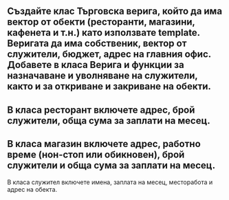 Създайте клас Търговска верига, който да има вектор от обекти  (ресторанти, магазини, кафенета и т.н.) като използвате template. Веригата да има собственик, вектор от служители, бюджет, адрес на главния офис. Добавете в класа Верига и функции за назначаване и уволняване на служители, както и за откриване и закриване на обекти.
----------------------
В класа ресторант включете адрес, брой служители, обща сума за заплати на месец.
---------------
В класа магазин включете адрес, работно време (нон-стоп или обикновен), брой служители и обща сума за заплати на месец.
------------------
В класа служител включете имена, заплата на месец, месторабота и адрес на обекта.
